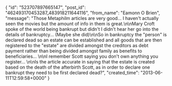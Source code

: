  {
   "id": "523707897665147",
   "post_id": "462493170453287_483918211644116",
   "from_name": "Eamonn O Brien",
   "message": "Those Metaphilm articles are very good... I haven't actually seen the movies but the amount of info in them is great.\n\nMary Croft spoke of the world being bankrupt but didn't I didn't hear her go into the details of bankruptcy... (Maybe she did)\n\nSo in bankruptcy the \"person\" is declared dead so an estate can be established and all goods that are then registered to the \"estate\" are divided amongst the creditors as debt payment rather than being divided amongst family as benefits to beneficiaries... \n\nI remember Scott saying you don't own anything you register... \n\nIs the article accurate in saying that the estate is created based on the death of the afterbirth Scott, as in order to declare one bankrupt they need to be first declared dead?",
   "created_time": "2013-06-11T12:59:58+0000"
 }
